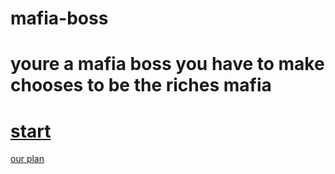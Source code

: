 # mafia-boss

# youre a mafia boss you have to make chooses to be the riches mafia

# [start](adventure/wake-up)

[our plan](https://docs.google.com/drawings/d/1JZiyZYUyuaOjKlbKwfH84CQ8Jj0WCaw_Y3M6EamrdoU/edit)